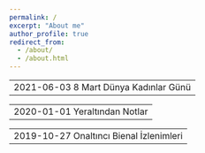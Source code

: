 ```yaml
---
permalink: /
excerpt: "About me"
author_profile: true
redirect_from: 
  - /about/
  - /about.html
---
```


<table style="border: 0px;">
  <tbody>
  <tr><td style="border: 0px;"><a style=" text-decoration: none; color: inherit;" href="https://derinmavi183.github.io/posts/2020/05/8-mart">2021-06-03 8 Mart Dünya Kadınlar Günü</a></td></tr>
  </tbody>
</table>

<table style="border: 0px;">
  <tbody>
   
  <tr><td style="border: 0px;"><a style=" text-decoration: none; color: inherit;" href="https://derinmavi183.github.io/posts/2020/05/yeraltindan-notlar">2020-01-01 Yeraltından Notlar</a></td></tr>
  </tbody>
</table>

<table style="border: 0px;">
  <tbody>
  <tr><td style="border: 0px;"><a style=" text-decoration: none; color: inherit; " href="https://derinmavi183.github.io/posts/2019/10/bienal-izlenimleri">2019-10-27 Onaltıncı Bienal İzlenimleri</a></td></tr>
  </tbody>
</table>
